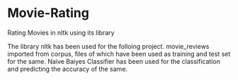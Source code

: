# Movie-Rating
Rating Movies in nltk using its library

The library nltk has been used for the folloing project.
movie_reviews imported from corpus, files of which have been used as training and test set for the same.
Naive Baiyes Classifier has been used for the classification and predicting the accuracy of the same.
